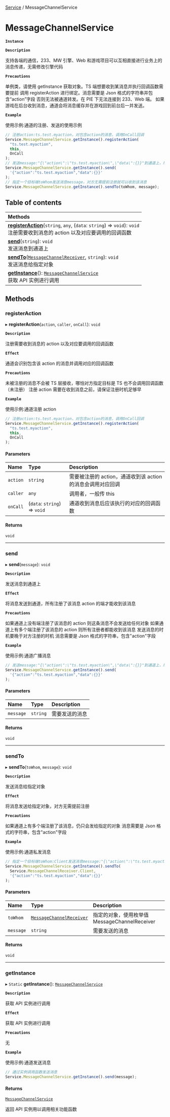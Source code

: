 [Service](../modules/Service.Service.md) / MessageChannelService

# MessageChannelService <Badge type="tip" text="Class" />

**`Instance`**

**`Description`**

支持各端的通信，233、MW 引擎、Web 和游戏项目可以互相直接进行业务上的消息传递，无需修改引擎代码

**`Precautions`**

单例类，请使用 getInstance 获取对象。TS 端想要收到某消息并执行回调函数需要提前
调用 registerAction 进行绑定。消息需要是 Json 格式的字符串并包含“action”字段
否则无法被通道转发。在 PIE 下无法连接到 233、Web 端。
如果游戏在后台收到消息，通道会将消息缓存并在游戏回到前台后一并发送。

**`Example`**

使用示例:通道的注册、发送的使用示例

```ts
// 注册action:ts.test.myaction，对包含action的消息，调用OnCall回调
Service.MessageChannelService.getInstance().registerAction(
  "ts.test.myaction",
  this,
  OnCall
);
// 发送message:"{\"action\":\"ts.test.myaction\",\"data\":{}}"到通道上，所有注册了该消息中action的端才可以收到该消息
Service.MessageChannelService.getInstance().send(
  '{"action":"ts.test.myaction","data":{}}'
);
// 指定一个目标端toWhom发送消息message，对方无需提前注册就可以收到该消息
Service.MessageChannelService.getInstance().sendTo(toWhom, message);
```

## Table of contents

| Methods                                                                                                                                                                                      |
| :------------------------------------------------------------------------------------------------------------------------------------------------------------------------------------------- |
| **[registerAction](Service.Service.MessageChannelService.md#registeraction)**(`string`, `any`, (`data`: `string`) => `void`): `void` <br> 注册需要收到消息的 action 以及对应要调用的回调函数 |
| **[send](Service.Service.MessageChannelService.md#send)**(`string`): `void` <br> 发送消息到通道上                                                                                            |
| **[sendTo](Service.Service.MessageChannelService.md#sendto)**([`MessageChannelReceiver`](../enums/Service.Service.MessageChannelReceiver.md), `string`): `void` <br> 发送消息给指定对象      |
| **[getInstance](Service.Service.MessageChannelService.md#getinstance)**(): [`MessageChannelService`](Service.Service.MessageChannelService.md) <br> 获取 API 实例进行调用                    |

## Methods

### registerAction

▸ **registerAction**(`action`, `caller`, `onCall`): `void`

**`Description`**

注册需要收到消息的 action 以及对应要调用的回调函数

**`Effect`**

通道会识别包含该 action 的消息并调用对应的回调函数

**`Precautions`**

未被注册的消息不会被 TS 层接收，哪怕对方指定目标是 TS 也不会调用回调函数（未注册）
注册 action 需要在收到消息之前，请保证注册时机足够早

**`Example`**

使用示例:通道注册 action

```ts
// 注册action:ts.test.myaction，对包含action的消息，调用OnCall回调
Service.MessageChannelService.getInstance().registerAction(
  "ts.test.myaction",
  this,
  OnCall
);
```

#### Parameters

| Name     | Type                         | Description                                                 |
| :------- | :--------------------------- | :---------------------------------------------------------- |
| `action` | `string`                     | 需要被注册的 action，通道收到该 action 的消息会调用对应回调 |
| `caller` | `any`                        | 调用者，一般传 this                                         |
| `onCall` | (`data`: `string`) => `void` | 通道收到消息后应该执行的对应的回调函数                      |

#### Returns

`void`

---

### send

▸ **send**(`message`): `void`

**`Description`**

发送消息到通道上

**`Effect`**

将消息发送到通道，所有注册了该消息 action 的端才能收到该消息

**`Precautions`**

如果通道上没有端注册了该消息的 action 则这条消息不会发送给任何对象
如果通道上有多个端注册了该消息的 action 则所有注册者都能收到该消息
发送消息的时机要晚于对方注册的时机
消息需要是 Json 格式的字符串，包含"action"字段

**`Example`**

使用示例:通道广播消息

```ts
// 发送message:"{\"action\":\"ts.test.myaction\",\"data\":{}}"到通道上，所有注册了该消息中action的端才可以收到该消息
Service.MessageChannelService.getInstance().send(
  '{"action":"ts.test.myaction","data":{}}'
);
```

#### Parameters

| Name      | Type     | Description    |
| :-------- | :------- | :------------- |
| `message` | `string` | 需要发送的消息 |

#### Returns

`void`

---

### sendTo

▸ **sendTo**(`toWhom`, `message`): `void`

**`Description`**

发送消息给指定对象

**`Effect`**

将消息发送给指定对象，对方无需提前注册

**`Precautions`**

如果通道上有多个端注册了该消息，仍只会发给指定的对象
消息需要是 Json 格式的字符串，包含"action"字段

**`Example`**

使用示例:通道私发消息

```ts
// 指定一个目标端toWhom:Client发送消息message:"{\"action\":\"ts.test.myaction\",\"data\":{}}"，对方无需提前注册就可以收到该消息
Service.MessageChannelService.getInstance().sendTo(
  Service.MessageChannelReceiver.Client,
  '{"action":"ts.test.myaction","data":{}}'
);
```

#### Parameters

| Name      | Type                                                                           | Description                                   |
| :-------- | :----------------------------------------------------------------------------- | :-------------------------------------------- |
| `toWhom`  | [`MessageChannelReceiver`](../enums/Service.Service.MessageChannelReceiver.md) | 指定的对象，使用枚举值 MessageChannelReceiver |
| `message` | `string`                                                                       | 需要发送的消息                                |

#### Returns

`void`

---

### getInstance

▸ `Static` **getInstance**(): [`MessageChannelService`](Service.Service.MessageChannelService.md)

**`Description`**

获取 API 实例进行调用

**`Effect`**

获取 API 实例进行调用

**`Precautions`**

无

**`Example`**

使用示例:通道发送消息

```ts
// 通过实例调用函数发送消息
Service.MessageChannelService.getInstance().send(message);
```

#### Returns

[`MessageChannelService`](Service.Service.MessageChannelService.md)

返回 API 实例用以调用相关功能函数
